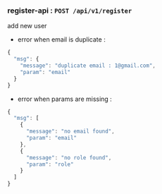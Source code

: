 ### register-api : `POST /api/v1/register`

add new user

- error when email is duplicate :

```javascript
{
  "msg": {
    "message": "duplicate email : 1@gmail.com",
    "param": "email"
  }
}
```

- error when params are missing :

```javascript
{
  "msg": [
    {
      "message": "no email found",
      "param": "email"
    },
    {
      "message": "no role found",
      "param": "role"
    }
  ]
}
```
